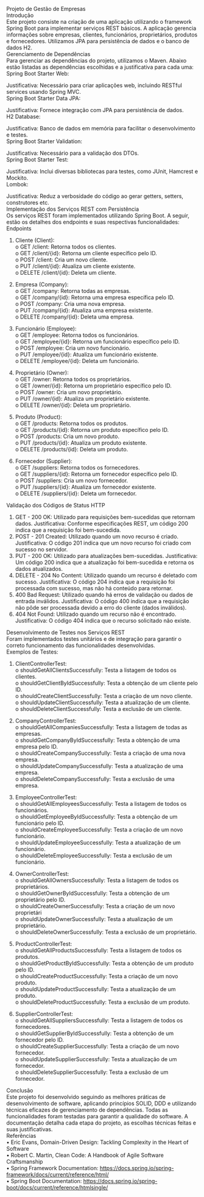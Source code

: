 <p class="has-line-data" data-line-start="1" data-line-end="7">Projeto de Gestão de Empresas<br>
Introdução<br>
Este projeto consiste na criação de uma aplicação utilizando o framework Spring Boot para implementar serviços REST básicos. A aplicação gerencia informações sobre empresas, clientes, funcionários, proprietários, produtos e fornecedores. Utilizamos JPA para persistência de dados e o banco de dados H2.<br>
Gerenciamento de Dependências<br>
Para gerenciar as dependências do projeto, utilizamos o Maven. Abaixo estão listadas as dependências escolhidas e a justificativa para cada uma:<br>
Spring Boot Starter Web:</p>
<p class="has-line-data" data-line-start="8" data-line-end="10">Justificativa: Necessário para criar aplicações web, incluindo RESTful services usando Spring MVC.<br>
Spring Boot Starter Data JPA:</p>
<p class="has-line-data" data-line-start="11" data-line-end="13">Justificativa: Fornece integração com JPA para persistência de dados.<br>
H2 Database:</p>
<p class="has-line-data" data-line-start="14" data-line-end="16">Justificativa: Banco de dados em memória para facilitar o desenvolvimento e testes.<br>
Spring Boot Starter Validation:</p>
<p class="has-line-data" data-line-start="17" data-line-end="19">Justificativa: Necessário para a validação dos DTOs.<br>
Spring Boot Starter Test:</p>
<p class="has-line-data" data-line-start="21" data-line-end="23">Justificativa: Inclui diversas bibliotecas para testes, como JUnit, Hamcrest e Mockito.<br>
Lombok:</p>
<p class="has-line-data" data-line-start="24" data-line-end="28">Justificativa: Reduz a verbosidade do código ao gerar getters, setters, construtores etc.<br>
Implementação dos Serviços REST com Persistência<br>
Os serviços REST foram implementados utilizando Spring Boot. A seguir, estão os detalhes dos endpoints e suas respectivas funcionalidades:<br>
Endpoints</p>
<ol>
<li class="has-line-data" data-line-start="28" data-line-end="35">
<p class="has-line-data" data-line-start="28" data-line-end="34">Cliente (Client):<br>
o   GET /client: Retorna todos os clientes.<br>
o   GET /client/{id}: Retorna um cliente específico pelo ID.<br>
o   POST /client: Cria um novo cliente.<br>
o   PUT /client/{id}: Atualiza um cliente existente.<br>
o   DELETE /client/{id}: Deleta um cliente.</p>
</li>
<li class="has-line-data" data-line-start="35" data-line-end="42">
<p class="has-line-data" data-line-start="35" data-line-end="41">Empresa (Company):<br>
o   GET /company: Retorna todas as empresas.<br>
o   GET /company/{id}: Retorna uma empresa específica pelo ID.<br>
o   POST /company: Cria uma nova empresa.<br>
o   PUT /company/{id}: Atualiza uma empresa existente.<br>
o   DELETE /company/{id}: Deleta uma empresa.</p>
</li>
<li class="has-line-data" data-line-start="42" data-line-end="49">
<p class="has-line-data" data-line-start="42" data-line-end="48">Funcionário (Employee):<br>
o   GET /employee: Retorna todos os funcionários.<br>
o   GET /employee/{id}: Retorna um funcionário específico pelo ID.<br>
o   POST /employee: Cria um novo funcionário.<br>
o   PUT /employee/{id}: Atualiza um funcionário existente.<br>
o   DELETE /employee/{id}: Deleta um funcionário.</p>
</li>
<li class="has-line-data" data-line-start="49" data-line-end="56">
<p class="has-line-data" data-line-start="49" data-line-end="55">Proprietário (Owner):<br>
o   GET /owner: Retorna todos os proprietários.<br>
o   GET /owner/{id}: Retorna um proprietário específico pelo ID.<br>
o   POST /owner: Cria um novo proprietário.<br>
o   PUT /owner/{id}: Atualiza um proprietário existente.<br>
o   DELETE /owner/{id}: Deleta um proprietário.</p>
</li>
<li class="has-line-data" data-line-start="56" data-line-end="63">
<p class="has-line-data" data-line-start="56" data-line-end="62">Produto (Product):<br>
o   GET /products: Retorna todos os produtos.<br>
o   GET /products/{id}: Retorna um produto específico pelo ID.<br>
o   POST /products: Cria um novo produto.<br>
o   PUT /products/{id}: Atualiza um produto existente.<br>
o   DELETE /products/{id}: Deleta um produto.</p>
</li>
<li class="has-line-data" data-line-start="63" data-line-end="70">
<p class="has-line-data" data-line-start="63" data-line-end="69">Fornecedor (Supplier):<br>
o   GET /suppliers: Retorna todos os fornecedores.<br>
o   GET /suppliers/{id}: Retorna um fornecedor específico pelo ID.<br>
o   POST /suppliers: Cria um novo fornecedor.<br>
o   PUT /suppliers/{id}: Atualiza um fornecedor existente.<br>
o   DELETE /suppliers/{id}: Deleta um fornecedor.</p>
</li>
</ol>
<p class="has-line-data" data-line-start="70" data-line-end="71">Validação dos Códigos de Status HTTP</p>
<ol>
<li class="has-line-data" data-line-start="71" data-line-end="72">GET - 200 OK: Utilizado para requisições bem-sucedidas que retornam dados. Justificativa: Conforme especificações REST, um código 200 indica que a requisição foi bem-sucedida.</li>
<li class="has-line-data" data-line-start="72" data-line-end="73">POST - 201 Created: Utilizado quando um novo recurso é criado. Justificativa: O código 201 indica que um novo recurso foi criado com sucesso no servidor.</li>
<li class="has-line-data" data-line-start="73" data-line-end="74">PUT - 200 OK: Utilizado para atualizações bem-sucedidas. Justificativa: Um código 200 indica que a atualização foi bem-sucedida e retorna os dados atualizados.</li>
<li class="has-line-data" data-line-start="74" data-line-end="75">DELETE - 204 No Content: Utilizado quando um recurso é deletado com sucesso. Justificativa: O código 204 indica que a requisição foi processada com sucesso, mas não há conteúdo para retornar.</li>
<li class="has-line-data" data-line-start="75" data-line-end="76">400 Bad Request: Utilizado quando há erros de validação ou dados de entrada inválidos. Justificativa: O código 400 indica que a requisição não pôde ser processada devido a erro do cliente (dados inválidos).</li>
<li class="has-line-data" data-line-start="76" data-line-end="78">404 Not Found: Utilizado quando um recurso não é encontrado. Justificativa: O código 404 indica que o recurso solicitado não existe.</li>
</ol>
<p class="has-line-data" data-line-start="78" data-line-end="81">Desenvolvimento de Testes nos Serviços REST<br>
Foram implementados testes unitários e de integração para garantir o correto funcionamento das funcionalidades desenvolvidas.<br>
Exemplos de Testes:</p>
<ol>
<li class="has-line-data" data-line-start="81" data-line-end="88">
<p class="has-line-data" data-line-start="81" data-line-end="87">ClientControllerTest:<br>
o   shouldGetAllClientsSuccessfully: Testa a listagem de todos os clientes.<br>
o   shouldGetClientByIdSuccessfully: Testa a obtenção de um cliente pelo ID.<br>
o   shouldCreateClientSuccessfully: Testa a criação de um novo cliente.<br>
o   shouldUpdateClientSuccessfully: Testa a atualização de um cliente.<br>
o   shouldDeleteClientSuccessfully: Testa a exclusão de um cliente.</p>
</li>
<li class="has-line-data" data-line-start="88" data-line-end="95">
<p class="has-line-data" data-line-start="88" data-line-end="94">CompanyControllerTest:<br>
o   shouldGetAllCompaniesSuccessfully: Testa a listagem de todas as empresas.<br>
o   shouldGetCompanyByIdSuccessfully: Testa a obtenção de uma empresa pelo ID.<br>
o   shouldCreateCompanySuccessfully: Testa a criação de uma nova empresa.<br>
o   shouldUpdateCompanySuccessfully: Testa a atualização de uma empresa.<br>
o   shouldDeleteCompanySuccessfully: Testa a exclusão de uma empresa.</p>
</li>
<li class="has-line-data" data-line-start="95" data-line-end="102">
<p class="has-line-data" data-line-start="95" data-line-end="101">EmployeeControllerTest:<br>
o   shouldGetAllEmployeesSuccessfully: Testa a listagem de todos os funcionários.<br>
o   shouldGetEmployeeByIdSuccessfully: Testa a obtenção de um funcionário pelo ID.<br>
o   shouldCreateEmployeeSuccessfully: Testa a criação de um novo funcionário.<br>
o   shouldUpdateEmployeeSuccessfully: Testa a atualização de um funcionário.<br>
o   shouldDeleteEmployeeSuccessfully: Testa a exclusão de um funcionário.</p>
</li>
<li class="has-line-data" data-line-start="102" data-line-end="109">
<p class="has-line-data" data-line-start="102" data-line-end="108">OwnerControllerTest:<br>
o   shouldGetAllOwnersSuccessfully: Testa a listagem de todos os proprietários.<br>
o   shouldGetOwnerByIdSuccessfully: Testa a obtenção de um proprietário pelo ID.<br>
o   shouldCreateOwnerSuccessfully: Testa a criação de um novo proprietári<br>
o   shouldUpdateOwnerSuccessfully: Testa a atualização de um proprietário.<br>
o   shouldDeleteOwnerSuccessfully: Testa a exclusão de um proprietário.</p>
</li>
<li class="has-line-data" data-line-start="109" data-line-end="116">
<p class="has-line-data" data-line-start="109" data-line-end="115">ProductControllerTest:<br>
o   shouldGetAllProductsSuccessfully: Testa a listagem de todos os produtos.<br>
o   shouldGetProductByIdSuccessfully: Testa a obtenção de um produto pelo ID.<br>
o   shouldCreateProductSuccessfully: Testa a criação de um novo produto.<br>
o   shouldUpdateProductSuccessfully: Testa a atualização de um produto.<br>
o   shouldDeleteProductSuccessfully: Testa a exclusão de um produto.</p>
</li>
<li class="has-line-data" data-line-start="116" data-line-end="123">
<p class="has-line-data" data-line-start="116" data-line-end="122">SupplierControllerTest:<br>
o   shouldGetAllSuppliersSuccessfully: Testa a listagem de todos os fornecedores.<br>
o   shouldGetSupplierByIdSuccessfully: Testa a obtenção de um fornecedor pelo ID.<br>
o   shouldCreateSupplierSuccessfully: Testa a criação de um novo fornecedor.<br>
o   shouldUpdateSupplierSuccessfully: Testa a atualização de um fornecedor.<br>
o   shouldDeleteSupplierSuccessfully: Testa a exclusão de um fornecedor.</p>
</li>
</ol>
<p class="has-line-data" data-line-start="123" data-line-end="130">Conclusão<br>
Este projeto foi desenvolvido seguindo as melhores práticas de desenvolvimento de software, aplicando princípios SOLID, DDD e utilizando técnicas eficazes de gerenciamento de dependências. Todas as funcionalidades foram testadas para garantir a qualidade do software. A documentação detalha cada etapa do projeto, as escolhas técnicas feitas e suas justificativas.<br>
Referências<br>
•   Eric Evans, Domain-Driven Design: Tackling Complexity in the Heart of Software<br>
•   Robert C. Martin, Clean Code: A Handbook of Agile Software Craftsmanship<br>
•   Spring Framework Documentation: <a href="https://docs.spring.io/spring-framework/docs/current/reference/html/">https://docs.spring.io/spring-framework/docs/current/reference/html/</a><br>
•   Spring Boot Documentation: <a href="https://docs.spring.io/spring-boot/docs/current/reference/htmlsingle/">https://docs.spring.io/spring-boot/docs/current/reference/htmlsingle/</a></p>
